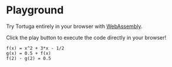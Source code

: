 # Playground
Try Tortuga entirely in your browser with [WebAssembly](https://webassembly.org/).

Click the play button to execute the code directly in your browser!

```tortuga,editable
f(x) = x^2 + 3*x - 1/2
g(x) = 0.5 + f(x)
f(2) - g(2) = 0.5
```
